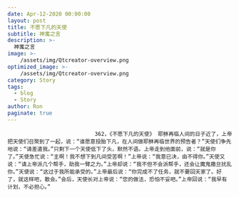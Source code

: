 ```yaml
---
date: Apr-12-2020 00:00:00
layout: post
title: 不愿下凡的天使
subtitle: 神寓之言
description: >-
  神寓之言
image: >-
    /assets/img/Qtcreator-overview.png
optimized_image: >-
    /assets/img/Qtcreator-overview.png
category: Story
tags:
  - blog
  - Story
author: Ron
paginate: true
---
```


							　　362，《不愿下凡的天使》 耶稣再临人间的日子近了，上帝把天使们召聚到了一起，说：“谁愿意投胎下凡，在人间做耶稣再临世界的预告者？”天使们争先地说：“请差遣我。”只剩下一个天使低下了头，默然不语。上帝走到他面前，说：“就是你了。”天使急忙说：“主啊！我不想下到凡间受苦啊！”上帝说：“我意已决，由不得你。”天使又说：“请上帝派几个帮手，助我一臂之力。”上帝却说：“我不但不会派帮手，还会让魔鬼撒旦扰乱你。”天使说：“这过于我所能承受的。”上帝最后说：“你完成不了任务，就不要回天家了。好了，就这样吧，散会。”会后，天使长对上帝说：“您的做法，恐怕不妥吧。”上帝回说：“我早有计划，不必担心。”
							
							
						